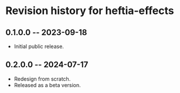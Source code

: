 # Revision history for heftia-effects

## 0.1.0.0 -- 2023-09-18

* Initial public release.

## 0.2.0.0 -- 2024-07-17

* Redesign from scratch.
* Released as a beta version.
